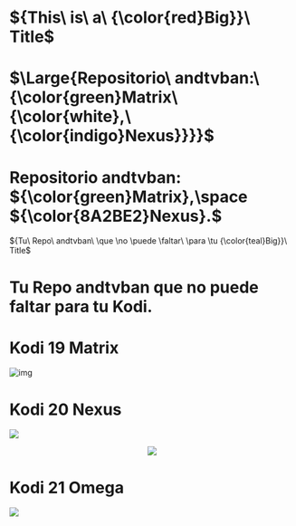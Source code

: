 # ${This\ is\ a\ {\color{red}Big}}\ Title$ 
# $\Large{Repositorio\ andtvban:\ {\color{green}Matrix\ {\color{white},\ {\color{indigo}Nexus}}}}$
# Repositorio andtvban: ${\color{green}Matrix},\space ${\color{8A2BE2}Nexus}.$

${Tu\ Repo\ andtvban\ \que \no \puede \faltar\ \para \tu {\color{teal}Big}}\ Title$
# Tu Repo andtvban que no puede faltar para tu Kodi.

# Kodi 19 Matrix
![img](https://i.imgur.com/FmHatKc.png)

# Kodi 20 Nexus
<p align="left">
<img src="https://img.shields.io/badge/TVBAN-LA%20ORIGINAL-8A2BE2">  
<p align="center">
<img src="https://i.imgur.com/19lQWCN.png">  
</p>

<h1 align="left"> Kodi 21 Omega </h1>
<p align="left">
<img src="https://img.shields.io/badge/ESTADO%20ANDTVBAN-EN%20DESARROLLO%20PROXIMAMENTE-green">
</p>





